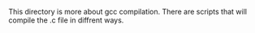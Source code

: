 This directory is more about gcc compilation.
There are scripts that will compile the .c file in diffrent ways.

